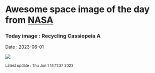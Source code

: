 
# Awesome space image of the day from [NASA](https://api.nasa.gov/)

### Today image : Recycling Cassiopeia A
Date : 2023-06-01

![](https://apod.nasa.gov/apod/image/2306/Chandrafirstlight_0_1024.jpg)

<small>Latest update : Thu Jun  1 14:11:37 2023</small>
        